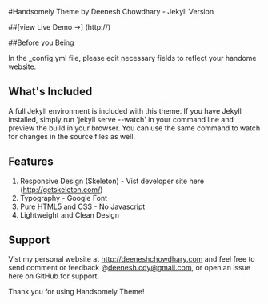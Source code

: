#Handsomely Theme by Deenesh Chowdhary - Jekyll Version

##[view Live Demo &rarr;] (http://)

##Before you Being

In the _config.yml file, please edit necessary fields to reflect your handome website.

## What's Included
A full Jekyll environment is included with this theme. If you have Jekyll installed, simply run 'jekyll serve --watch' in your command line and preview the build in your browser. You can use the same command to watch for changes in the source files as well.

## Features
1) Responsive Design (Skeleton) - Vist developer site here (http://getskeleton.com/)
2) Typography - Google Font
3) Pure HTML5 and CSS - No Javascript
4) Lightweight and Clean Design

## Support
Vist my personal website at http://deeneshchowdhary.com and feel free to send comment or feedback @deenesh.cdy@gmail.com, or open an issue here on GitHub for support.

Thank you for using Handsomely Theme!